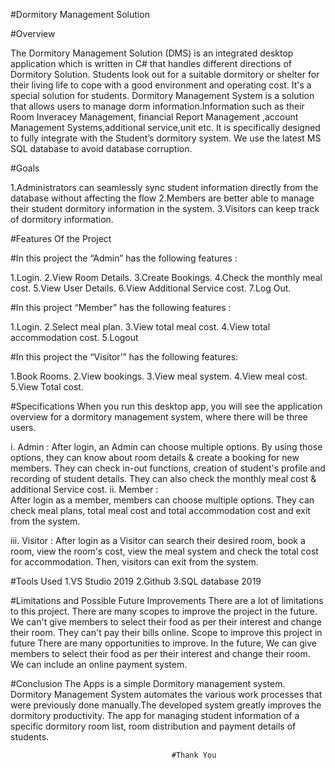 #Dormitory Management Solution

#Overview

The Dormitory Management Solution (DMS) is an integrated desktop application which is written in C# that handles different directions of Dormitory Solution. Students look out for a suitable dormitory or shelter for their living life to cope with a good environment and operating cost. It's a special solution for students.
Dormitory Management System is a solution that allows users to manage dorm information.Information such as their Room Inveracey Management, financial Report Management ,account Management Systems,additional service,unit etc. It is specifically designed to fully integrate with the Student’s dormitory system. We use the latest MS SQL database to avoid database corruption. 


#Goals 

1.Administrators can seamlessly sync student information directly from the database without affecting the flow
2.Members are better able to manage their student dormitory information in the system.
3.Visitors can keep track of dormitory information.

#Features Of the Project 

#In this project the “Admin” has the following features :

1.Login.
2.View Room Details.
3.Create Bookings.
4.Check the monthly meal cost.
5.View User Details.
6.View Additional Service cost.
7.Log Out.





#In this project “Member” has the following features :

1.Login.
2.Select meal plan.
3.View total meal cost.
4.View total accommodation cost.
5.Logout

#In this project the “Visitor’” has the following features:

1.Book Rooms.
2.View bookings.
3.View meal system.
4.View meal cost.
5.View Total cost.

#Specifications 
When you run this desktop app, you will see the application overview for a dormitory management system, where there will be three users.

i.     Admin :
After login, an Admin can choose multiple options. By using those options, they can know about room details & create a booking for new members. They can check in-out functions, creation of student's profile and recording of student details. They can also check the monthly meal cost & additional Service cost.
ii.    Member :   
After login as a member, members can choose multiple options. They can check meal plans, total meal cost and total accommodation cost and exit from the system. 
            
iii. Visitor :
After login as a Visitor can search their desired room, book a room, view the room's cost, view the meal system and check the total cost for accommodation. Then, visitors can exit from the system.

#Tools Used
1.VS Studio 2019
2.Github
3.SQL database 2019

#Limitations and Possible Future Improvements 
There are a lot of limitations to this project. There are many scopes to improve the project in the future. We can't give members to select their food as per their interest and change their room. They can't pay their bills online.
Scope to improve this project in future
There are many opportunities to improve. In the future, We can give members to select their food as per their interest and change their room. We can include an online payment system. 

#Conclusion
The Apps is a simple Dormitory management system. Dormitory Management System automates the various work processes that were previously done manually.The developed system greatly improves the dormitory productivity. The app  for managing student information of a specific dormitory room list, room distribution and payment details of students.



			               

                                        #Thank You
